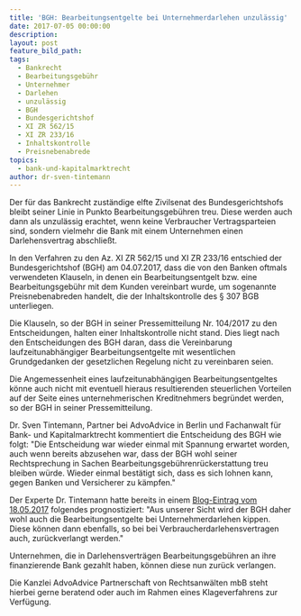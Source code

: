 ```yaml
---
title: 'BGH: Bearbeitungsentgelte bei Unternehmerdarlehen unzulässig'
date: 2017-07-05 00:00:00
description:
layout: post
feature_bild_path:
tags:
  - Bankrecht
  - Bearbeitungsgebühr
  - Unternehmer
  - Darlehen
  - unzulässig
  - BGH
  - Bundesgerichtshof
  - XI ZR 562/15
  - XI ZR 233/16
  - Inhaltskontrolle
  - Preisnebenabrede
topics:
  - bank-und-kapitalmarktrecht
author: dr-sven-tintemann
---
```



Der für das Bankrecht zuständige elfte Zivilsenat des Bundesgerichtshofs bleibt seiner Linie in Punkto Bearbeitungsgebühren treu. Diese werden auch dann als unzulässig erachtet, wenn keine Verbraucher Vertragsparteien sind, sondern vielmehr die Bank mit einem Unternehmen einen Darlehensvertrag abschließt.

In den Verfahren zu den Az. XI ZR 562/15 und XI ZR 233/16 entschied der Bundesgerichtshof (BGH) am 04.07.2017, dass die von den Banken oftmals verwendeten Klauseln, in denen ein Bearbeitungsentgelt bzw. eine Bearbeitungsgebühr mit dem Kunden vereinbart wurde, um sogenannte Preisnebenabreden handelt, die der Inhaltskontrolle des § 307 BGB unterliegen.

Die Klauseln, so der BGH in seiner Pressemitteilung Nr. 104/2017 zu den Entscheidungen, halten einer Inhaltskontrolle nicht stand. Dies liegt nach den Entscheidungen des BGH daran, dass die Vereinbarung laufzeitunabhängiger Bearbeitungsentgelte mit wesentlichen Grundgedanken der gesetzlichen Regelung nicht zu vereinbaren seien.

Die Angemessenheit eines laufzeitunabhängigen Bearbeitungsentgeltes könne auch nicht mit eventuell hieraus resultierenden steuerlichen Vorteilen auf der Seite eines unternehmerischen Kreditnehmers begründet werden, so der BGH in seiner Pressemitteilung.

Dr. Sven Tintemann, Partner bei AdvoAdvice in Berlin und Fachanwalt für Bank- und Kapitalmarktrecht kommentiert die Entscheidung des BGH wie folgt: "Die Entscheidung war wieder einmal mit Spannung erwartet worden, auch wenn bereits abzusehen war, dass der BGH wohl seiner Rechtsprechung in Sachen Bearbeitungsgebührenrückerstattung treu bleiben würde. Wieder einmal bestätigt sich, dass es sich lohnen kann, gegen Banken und Versicherer zu kämpfen."

Der Experte Dr. Tintemann hatte bereits in einem [Blog-Eintrag vom 18.05.2017](http://advoadvice.de/blog/h%C3%A4lt-die-klausel-zur-einmaligen-bearbeitungsgeb%C3%BChr-der-inhaltskontrolle-stand-wichtiger-verhandlungstag-des-bgh-f%C3%BCr-unternehmer/) folgendes prognostiziert: "Aus unserer Sicht wird der BGH daher wohl auch die Bearbeitungsentgelte bei Unternehmerdarlehen kippen. Diese können dann ebenfalls, so bei bei Verbraucherdarlehensvertragen auch, zurückverlangt werden."

Unternehmen, die in Darlehensverträgen Bearbeitungsgebühren an ihre finanzierende Bank gezahlt haben, können diese nun zurück verlangen.

Die Kanzlei AdvoAdvice Partnerschaft von Rechtsanwälten mbB steht hierbei gerne beratend oder auch im Rahmen eines Klageverfahrens zur Verfügung.